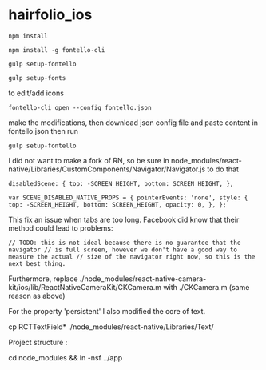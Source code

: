 # hairfolio_ios

`npm install`

`npm install -g fontello-cli`

`gulp setup-fontello`

`gulp setup-fonts`

to edit/add icons

`fontello-cli open --config fontello.json`

make the modifications, then download json config file and paste content in fontello.json then run

`gulp setup-fontello`


I did not want to make a fork of RN, so be sure in node_modules/react-native/Libraries/CustomComponents/Navigator/Navigator.js to do that


`disabledScene: {
  top: -SCREEN_HEIGHT,
  bottom: SCREEN_HEIGHT,
},`


`var SCENE_DISABLED_NATIVE_PROPS = {
  pointerEvents: 'none',
  style: {
    top: -SCREEN_HEIGHT,
    bottom: SCREEN_HEIGHT,
    opacity: 0,
  },
};`

This fix an issue when tabs are too long. Facebook did know that their method could lead to problems:

`// TODO: this is not ideal because there is no guarantee that the navigator
// is full screen, however we don't have a good way to measure the actual
// size of the navigator right now, so this is the next best thing.`

Furthermore, replace  ./node_modules/react-native-camera-kit/ios/lib/ReactNativeCameraKit/CKCamera.m with ./CKCamera.m (same reason as above)

For the property 'persistent' I also modified the core of text.

cp RCTTextField* ./node_modules/react-native/Libraries/Text/


Project structure :

cd node_modules && ln -nsf ../app
